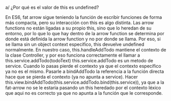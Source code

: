 a/ ¿Por qué es el valor de this es undefined?

En ES6, fat arrow sigue teniendo la función de escribir funciones de forma más compacta, pero su interacción con this es algo distinta.
Las arrow functions no están ligadas a su propio this, sino que lo heredan de su entorno, por lo que lo que hay dentro de la arrow function se determina por donde está definida la arrow function y no por donde se llama.
Por eso, si se llama sin un object context especifico, this devuelve undefined normalmente.
En nuestro caso, this.handleAddTodo mantiene el contexto de la clase Controller, y por eso funciona correctamente el llamar a this.service.addTodo(todoText)
this.service.addTodo es un metodo de service. Cuando lo pasas pierde el contexto ya que el contexto específico ya no es el mismo. Pasarle a bindAddTodo la referencia a la función directa hace que se pierda el contexto (ya no apunta a service). Hacer this.view.bindAddTodo(this.service.addTodo.bind(this.service)), ya que a la fat-arrow no se le estaria pasando un this heredado por el contexto léxico que aqui no es correcto ya que no apunta a la función que le corresponde.